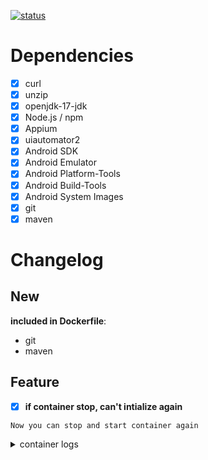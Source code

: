 [![status](https://img.shields.io/badge/status-published-green?style=for-the-badge)](https://hub.docker.com/layers/fahleiro/docker-android/1.1.0/images/sha256-087590e5bef6be561dfb618f6a838d09e0d536c1908150b588f4b004b0f4c793?context=repo)

# Dependencies
- [X] curl
- [X] unzip
- [X] openjdk-17-jdk
- [X] Node.js /  npm
- [X] Appium
- [X] uiautomator2
- [X] Android SDK
- [X] Android Emulator
- [X] Android Platform-Tools
- [X] Android Build-Tools
- [X] Android System Images
- [X] git
- [X] maven

# Changelog

## New 
**included in Dockerfile**:
  - git
  - maven

## Feature 
- [X] **if container stop, can't intialize again**

`
Now you can stop and start container again
`

<details>
<summary>container logs</summary>
  
```
##############################################################################
##                        WARNING - ACTION REQUIRED                         ##
##  Consider using the '-metrics-collection' flag to help improve the       ##
##  emulator by sending anonymized usage data. Or use the '-no-metrics'     ##
##  flag to bypass this warning and turn off the metrics collection.        ##
##  In a future release this warning will turn into a one-time blocking     ##
##  prompt to ask for explicit user input regarding metrics collection.     ##
##                                                                          ##
##  Please see '-help-metrics-collection' for more details. You can use     ##
##  '-metrics-to-file' or '-metrics-to-console' flags to see what type of   ##
##  data is being collected by emulator as part of usage statistics.        ##
##############################################################################
INFO    | Loading snapshot 'default_boot'...
INFO    | Cold boot based on user configuration
INFO    | Boot completed in 17747 ms
INFO    | Increasing screen off timeout, logcat buffer size to 2M.
ERROR   | Unable to connect to adb daemon on port: 5037
INFO    | Storing crashdata in: /tmp/android-unknown/emu-crash-34.2.16.db, detection is enabled for process: 7
INFO    | Android emulator version 34.2.16.0 (build_id 12038310) (CL:N/A)
INFO    | Found systemPath /Android/Sdk/system-images/android-27/google_apis_playstore/x86/
ERROR   | Running multiple emulators with the same AVD 
ERROR   | is an experimental feature.
ERROR   | Please use -read-only flag to enable this feature.
INFO    | Storing crashdata in: /tmp/android-unknown/emu-crash-34.2.16.db, detection is enabled for process: 7
INFO    | Duplicate loglines will be removed, if you wish to see each individual line launch with the -log-nofilter flag.
INFO    | Increasing RAM size to 1536MB
```

</details>

